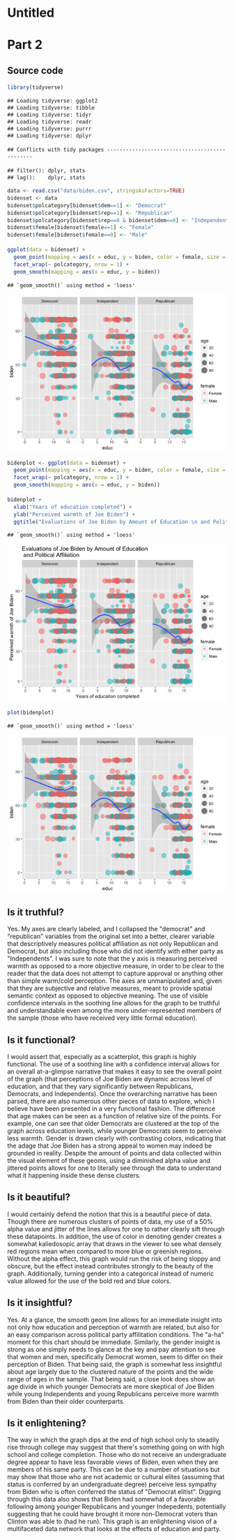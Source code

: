 Untitled
================

Part 2
======

Source code
-----------

``` r
library(tidyverse)
```

    ## Loading tidyverse: ggplot2
    ## Loading tidyverse: tibble
    ## Loading tidyverse: tidyr
    ## Loading tidyverse: readr
    ## Loading tidyverse: purrr
    ## Loading tidyverse: dplyr

    ## Conflicts with tidy packages ----------------------------------------------

    ## filter(): dplyr, stats
    ## lag():    dplyr, stats

``` r
data <- read.csv("data/biden.csv", stringsAsFactors=TRUE)
bidenset <- data
bidenset$polcategory[bidenset$dem==1] <- "Democrat"
bidenset$polcategory[bidenset$rep==1] <- "Republican"
bidenset$polcategory[bidenset$rep==0 & bidenset$dem==0] <- "Independent"
bidenset$female[bidenset$female==1] <- "Female"
bidenset$female[bidenset$female==0] <- "Male"

ggplot(data = bidenset) +
  geom_point(mapping = aes(x = educ, y = biden, color = female, size = age), position = 'jitter', alpha = .5) +
  facet_wrap(~ polcategory, nrow = 1) +
  geom_smooth(mapping = aes(x = educ, y = biden))
```

    ## `geom_smooth()` using method = 'loess'

![](Part_2_files/figure-markdown_github/unnamed-chunk-1-1.png)

``` r
bidenplot <- ggplot(data = bidenset) +
  geom_point(mapping = aes(x = educ, y = biden, color = female, size = age), position = 'jitter', alpha = .5) +
  facet_wrap(~ polcategory, nrow = 1) +
  geom_smooth(mapping = aes(x = educ, y = biden))

bidenplot +
  xlab("Years of education completed") +
  ylab("Perceived warmth of Joe Biden") +
  ggtitle("Evaluations of Joe Biden by Amount of Education \n and Political Affiliation ")
```

    ## `geom_smooth()` using method = 'loess'

![](Part_2_files/figure-markdown_github/unnamed-chunk-1-2.png)

``` r
plot(bidenplot)
```

    ## `geom_smooth()` using method = 'loess'

![](Part_2_files/figure-markdown_github/bidenplot-1.png)

Is it truthful?
---------------

Yes. My axes are clearly labeled, and I collapsed the "democrat" and "republican" variables from the original set into a better, clearer variable that descriptively measures political affiliation as not only Republican and Democrat, but also including those who did not identify with either party as "Independents". I was sure to note that the y axis is measuring perceived warmth as opposed to a more objective measure, in order to be clear to the reader that the data does not attempt to capture approval or anything other than simple warm/cold perception. The axes are unmanipulated and, given that they are subjective and relative measures, meant to provide spatial semantic context as opposed to objective meaning. The use of visible confidence intervals in the soothing line allows for the graph to be truthful and understandable even among the more under-represented members of the sample (those who have received very little formal education).

Is it functional?
-----------------

I would assert that, especially as a scatterplot, this graph is highly functional. The use of a soothing line with a confidence interval allows for an overall at-a-glimpse narrative that makes it easy to see the overall point of the graph (that perceptions of Joe Biden are dynamic across level of education, and that they vary significantly between Republicans, Democrats, and Independents). Once the overarching narrative has been parsed, there are also numerous other pieces of data to explore, which I believe have been presented in a very functional fashion. The difference that age makes can be seen as a function of relative size of the points. For example, one can see that older Democrats are clustered at the top of the graph across education levels, while younger Democrats seem to perceive less warmth. Gender is drawn clearly with contrasting colors, indicating that the adage that Joe Biden has a strong appeal to women may indeed be grounded in reality. Despite the amount of points and data collected within the visual element of these geoms, using a diminished alpha value and jittered points allows for one to literally see through the data to understand what it happening inside these dense clusters.

Is it beautiful?
----------------

I would certainly defend the notion that this is a beautiful piece of data. Though there are numerous clusters of points of data, my use of a 50% alpha value and jitter of the lines allows for one to rather clearly sift through these datapoints. In addition, the use of color in denoting gender creates a somewhat kaliedosopic array that draws in the viewer to see what densely red regions mean when compared to more blue or greenish regions. Without the alpha effect, this graph would run the risk of being sloppy and obscure, but the effect instead contributes strongly to the beauty of the graph. Additionally, turning gender into a categorical instead of numeric value allowed for the use of the bold red and blue colors.

Is it insightful?
-----------------

Yes. At a glance, the smooth geom line allows for an immediate insight into not only how education and perception of warmth are related, but also for an easy comparison across political party affilitation conditions. The "a-ha" moment for this chart should be immediate. Similarly, the gender insight is strong as one simply needs to glance at the key and pay attention to see that women and men, specifically Democrat women, seem to differ on their perception of Biden. That being said, the graph is somewhat less insightful about age largely due to the clustered nature of the points and the wide range of ages in the sample. That being said, a close look does show an age divide in which younger Democrats are more skeptical of Joe Biden while young Independents and young Republicans perceive more warmth from Biden than their older counterparts.

Is it enlightening?
-------------------

The way in which the graph dips at the end of high school only to steadily rise through college may suggest that there's something going on with high school and college completion. Those who do not receive an undergraduate degree appear to have less favorable views of Biden, even when they are members of his same party. This can be due to a number of situations but may show that those who are not academic or cultural elites (assuming that status is conferred by an undergraduate degree) perceive less sympathy from Biden who is often conferred the status of "Democrat elitist". Digging through this data also shows that Biden had somewhat of a favorable following among younger Republicans and younger Indepedents, potentially suggesting that he could have brought it more non-Democrat voters than Clinton was able to (had he run). This graph is an enlightening vision of a multifaceted data network that looks at the effects of education and party.
